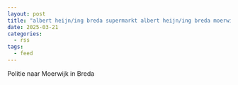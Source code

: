 ```yaml
---
layout: post
title: "albert heijn/ing breda supermarkt albert heijn/ing breda moerwijk breda"
date: 2025-03-21
categories: 
  - rss
tags: 
  - feed
---
```


Politie naar Moerwijk in Breda
